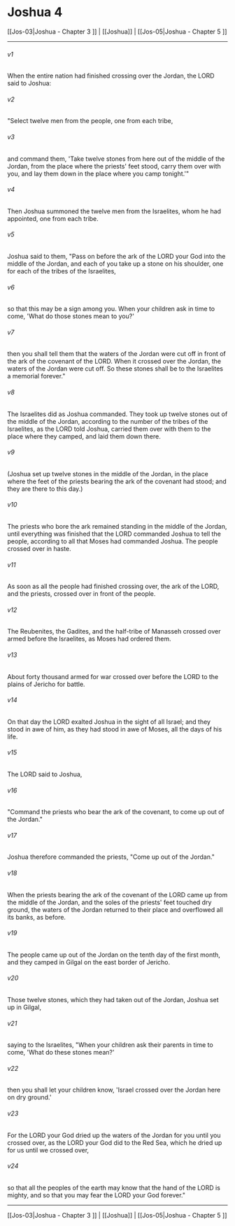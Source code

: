 # Joshua 4

[[Jos-03|Joshua - Chapter 3 ]] | [[Joshua]] | [[Jos-05|Joshua - Chapter 5 ]]
***

###### v1
When the entire nation had finished crossing over the Jordan, the LORD said to Joshua:
###### v2
"Select twelve men from the people, one from each tribe,
###### v3
and command them, 'Take twelve stones from here out of the middle of the Jordan, from the place where the priests' feet stood, carry them over with you, and lay them down in the place where you camp tonight.'"
###### v4
Then Joshua summoned the twelve men from the Israelites, whom he had appointed, one from each tribe.
###### v5
Joshua said to them, "Pass on before the ark of the LORD your God into the middle of the Jordan, and each of you take up a stone on his shoulder, one for each of the tribes of the Israelites,
###### v6
so that this may be a sign among you. When your children ask in time to come, 'What do those stones mean to you?'
###### v7
then you shall tell them that the waters of the Jordan were cut off in front of the ark of the covenant of the LORD. When it crossed over the Jordan, the waters of the Jordan were cut off. So these stones shall be to the Israelites a memorial forever."
###### v8
The Israelites did as Joshua commanded. They took up twelve stones out of the middle of the Jordan, according to the number of the tribes of the Israelites, as the LORD told Joshua, carried them over with them to the place where they camped, and laid them down there.
###### v9
(Joshua set up twelve stones in the middle of the Jordan, in the place where the feet of the priests bearing the ark of the covenant had stood; and they are there to this day.)
###### v10
The priests who bore the ark remained standing in the middle of the Jordan, until everything was finished that the LORD commanded Joshua to tell the people, according to all that Moses had commanded Joshua. The people crossed over in haste.
###### v11
As soon as all the people had finished crossing over, the ark of the LORD, and the priests, crossed over in front of the people.
###### v12
The Reubenites, the Gadites, and the half-tribe of Manasseh crossed over armed before the Israelites, as Moses had ordered them.
###### v13
About forty thousand armed for war crossed over before the LORD to the plains of Jericho for battle.
###### v14
On that day the LORD exalted Joshua in the sight of all Israel; and they stood in awe of him, as they had stood in awe of Moses, all the days of his life.
###### v15
The LORD said to Joshua,
###### v16
"Command the priests who bear the ark of the covenant, to come up out of the Jordan."
###### v17
Joshua therefore commanded the priests, "Come up out of the Jordan."
###### v18
When the priests bearing the ark of the covenant of the LORD came up from the middle of the Jordan, and the soles of the priests' feet touched dry ground, the waters of the Jordan returned to their place and overflowed all its banks, as before.
###### v19
The people came up out of the Jordan on the tenth day of the first month, and they camped in Gilgal on the east border of Jericho.
###### v20
Those twelve stones, which they had taken out of the Jordan, Joshua set up in Gilgal,
###### v21
saying to the Israelites, "When your children ask their parents in time to come, 'What do these stones mean?'
###### v22
then you shall let your children know, 'Israel crossed over the Jordan here on dry ground.'
###### v23
For the LORD your God dried up the waters of the Jordan for you until you crossed over, as the LORD your God did to the Red Sea, which he dried up for us until we crossed over,
###### v24
so that all the peoples of the earth may know that the hand of the LORD is mighty, and so that you may fear the LORD your God forever."

***

[[Jos-03|Joshua - Chapter 3 ]] | [[Joshua]] | [[Jos-05|Joshua - Chapter 5 ]]
